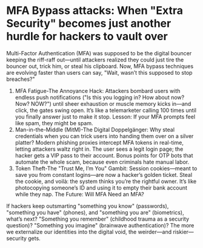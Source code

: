 # MFA Bypass attacks: When "Extra Security" becomes just another hurdle for hackers to vault over

Multi-Factor Authentication (MFA) was supposed to be the digital bouncer keeping the riff-raff out—until attackers realized they could just tire the bouncer out, trick him, or steal his clipboard. Now, MFA bypass techniques are evolving faster than users can say, "Wait, wasn’t this supposed to stop breaches?"
 
1. MFA Fatigue-The Annoyance Hack: Attackers bombard users with endless push notifications ("Is this you logging in? How about now? Now? NOW?") until sheer exhaustion or muscle memory kicks in—and click, the gates swing open. It’s like a telemarketer calling 100 times until you finally answer just to make it stop. Lesson: If your MFA prompts feel like spam, they might be spam.
2. Man-in-the-Middle (MitM)-The Digital Doppelgänger: Why steal credentials when you can trick users into handing them over on a silver platter? Modern phishing proxies intercept MFA tokens in real-time, letting attackers waltz right in. The user sees a legit login page; the hacker gets a VIP pass to their account. Bonus points for OTP bots that automate the whole scam, because even criminals hate manual labor.
3. Token Theft-The "Trust Me, I’m You" Gambit: Session cookies—meant to save you from constant logins—are now a hacker’s golden ticket. Steal the cookie, and voilà: the system thinks you’re the rightful owner. It’s like photocopying someone’s ID and using it to empty their bank account while they nap.
The Future: Will MFA Need an MFA?

If hackers keep outsmarting "something you know" (passwords), "something you have" (phones), and "something you are" (biometrics), what’s next? "Something you remember" (childhood trauma as a security question)? "Something you imagine" (brainwave authentication)? The more we externalize our identities into the digital void, the weirder—and riskier—security gets.